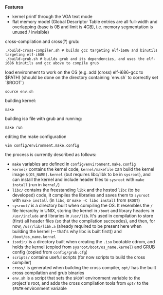 **Features**
- kernel printf through the VGA text mode
- flat memory model (Global Descriptor Table entries are all full-width and overlapping (base is 0B and limit is 4GB), i.e. memory segmentation is unused / invisible)

cross-compilation and cross(?) grub:
```
./build-cross-compiler.sh # builds gcc targeting elf-i686 and binutils targeting elf-i686
./build-grub.sh # builds grub and its dependencies, and uses the elf-i686 binutils and gcc above to compile grub
```

load environment to work on the OS (e.g. add (cross) elf-i686-gcc to $PATH) (should be done on the directory containing `env.sh` to correctly set `$ROOT`)
```
source env.sh
```

building kernel:
```
make
```

building iso file with grub and running:
```
make run
```

editing the make configuration
```
vim config/environment.make.config
```

the process is currently described as follows:
- `make` variables are defined in `config/environment.make.config`
- `kernel/` contains the kernel code, `kernel/makefile` can build the kernel image `$(OS_NAME).kernel` (but requires libc/libk to be in `sysroot`), and can install the kernel and include header files to `sysroot` with `make install` (run in `kernel/`)
- `libc/` contains the freestanding `libk` and the hosted `libc` (to be developed) code, it compiles the libraries and saves them to `sysroot` with `make install` (in `libc`, or `make -C libc install` from `$ROOT`)
- `sysroot/` is a directory built when compiling the OS. It resembles the `/` file hierarchy in UNIX, storing the kernel in `/boot` and library headers in `/usr/include` and libraries in `/usr/lib`. It's used in compilation to store (first) all header files (so that the compilation succeedes), and then, for now, `/usr/lib/libk.a` (already required to be present here when building the kernel (-- that's why libc is built first)) and `/boot/os_name.kernel`
- `isodir/` is a directory built when creating the `.iso` bootable cdrom, and holds the kernel (copied from `sysroot/boot/os_name.kernel`) and GRUB config (copied from `config/grub.cfg`)
- `scripts/` contains useful scripts (for now scripts to build the cross compiler)
- `cross/` is generated when building the cross compiler, `opt/` has the built cross compilation and grub binaries
- `env.sh` is a script that sets the `$ROOT` environment variable to the project's root, and adds the cross compilation tools from `opt/` to the `$PATH` environment variable
